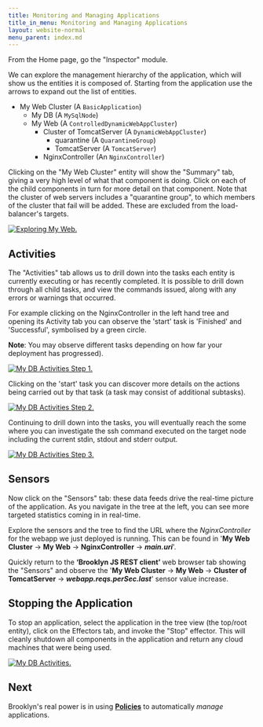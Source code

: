 ```yaml
---
title: Monitoring and Managing Applications
title_in_menu: Monitoring and Managing Applications
layout: website-normal
menu_parent: index.md
---
```


From the Home page, go the "Inspector" module.

We can explore the management hierarchy of the application, which will show us the entities it is composed of.  Starting from the application use the arrows to expand out the list of entities.

 * My Web Cluster (A `BasicApplication`)
     * My DB (A `MySqlNode`)
     * My Web (A `ControlledDynamicWebAppCluster`)
        * Cluster of TomcatServer (A `DynamicWebAppCluster`)
           * quarantine (A `QuarantineGroup`)
           * TomcatServer (A `TomcatServer`)
        * NginxController (An `NginxController`)

Clicking on the "My Web Cluster" entity will show the "Summary" tab,
giving a very high level of what that component is doing. 
Click on each of the child components in turn for more detail on that component. 
Note that the cluster of web servers includes a "quarantine group", to which members of the 
cluster that fail will be added. These are excluded from the load-balancer's targets.

[![Exploring My Web.](images/my-web.png)](images/my-web-large.png)


## Activities

The "Activities" tab allows us to drill down into the tasks each entity is currently executing or has recently completed. It is possible to drill down through all child tasks, and view the commands issued, along with any errors or warnings that occurred.

For example clicking on the NginxController in the left hand tree and opening its Activity tab you can observe the 'start' task is 'Finished' and 'Successful', symbolised by a green circle.

**Note**: You may observe different tasks depending on how far your deployment has progressed).

[![My DB Activities Step 1.](images/my-db-activities-step1.png)](images/my-db-activities-step1-large.png)

Clicking on the 'start' task you can discover more details on the actions being carried out by that task (a task may consist of additional subtasks).

[![My DB Activities Step 2.](images/my-db-activities-step2.png)](images/my-db-activities-step2-large.png)

Continuing to drill down into the tasks, you will eventually reach the some where you can investigate the ssh command executed on the target node including the current stdin, stdout and stderr output.

[![My DB Activities Step 3.](images/my-db-activities-step3.png)](images/my-db-activities-step3-large.png)


## Sensors

Now click on the "Sensors" tab:
these data feeds drive the real-time picture of the application.
As you navigate in the tree at the left, you can see more targeted statistics coming in in real-time.

Explore the sensors and the tree to find the URL where the _NginxController_ for the webapp we just deployed is running. This can be found in '**My Web Cluster** -> **My Web** -> **NginxController** -> **_main.uri_**'.

Quickly return to the **‘Brooklyn JS REST client’** web browser
tab showing the "Sensors" and observe the '**My Web Cluster** -> **My Web** -> **Cluster of TomcatServer** -> **_webapp.reqs.perSec.last_**' sensor value increase.  



## Stopping the Application

To stop an application, select the application in the tree view (the top/root entity), click on the Effectors tab, and invoke the "Stop" effector. This will cleanly shutdown all components in the application and return any cloud machines that were being used.

[![My DB Activities.](images/my-web-cluster-stop-confirm.png)](images/my-web-cluster-stop-confirm-large.png)


## Next

Brooklyn's real power is in using **[Policies](policies.md)**  to automatically *manage* applications. 
